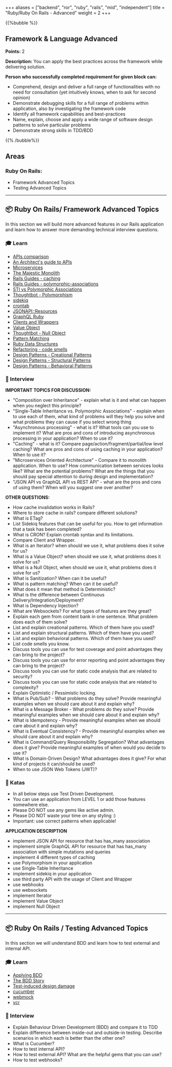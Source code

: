 +++
aliases = ["backend", "ror", "ruby", "rails", "mid", "independent"]
title = "Ruby/Ruby On Rails - Advanced"
weight = 2
+++

{{%bubble %}}

## Framework & Language Advanced

**Points:** 2

**Description:** You can apply the best practices across the framework while delivering solution.

**Person who successfully completed requirement for given block can:**

- Comprehend, design and deliver a full range of functionalities with no need for consultation (yet intuitively knows, when to ask for second opinion)
- Demonstrate debugging skills for a full range of problems within application, also by investigating the framework code
- Identify all framework capabilities and best-practices
- Name, explain, choose and apply a wide range of software design patterns to solve particular problems
- Demonstrate strong skills in TDD/BDD

{{% /bubble%}}

## Areas

### Ruby On Rails:

- Framework Advanced Topics
- Testing Advanced Topics

---

## 📦 Ruby On Rails/ Framework Advanced Topics

In this section we will build more advanced features in our Rails application and learn how to answer more demanding technical interview questions.

### 🎓 Learn

- [APIs comparison](https://dri.es/headless-cms-rest-vs-jsonapi-vs-graphql)
- [An Architect's guide to APIs](https://www.redhat.com/architect/apis-soap-rest-graphql-grpc)
- [Microservices](https://docs.microsoft.com/pl-pl/dotnet/architecture/microservices/multi-container-microservice-net-applications/microservice-application-design)
- [The Majestic Monolith](https://m.signalvnoise.com/the-majestic-monolith/)
- [Rails Guides - caching](https://guides.rubyonrails.org/caching_with_rails.html)
- [Rails Guides - polymorphic-associations](https://guides.rubyonrails.org/association_basics.html#polymorphic-associations)
- [STI vs Polymorphic Associations](https://www.freecodecamp.org/news/single-table-inheritance-vs-polymorphic-associations-in-rails-af3a07a204f2/)
- [Thoughtbot - Polymorphism](https://thoughtbot.com/blog/back-to-basics-polymorphism-and-ruby)
- [sidekiq](https://github.com/mperham/sidekiq)
- [crontab](https://crontab.guru/)
- [JSONAPI::Resources](https://github.com/cerebris/jsonapi-resources)
- [GraphQL Ruby](https://github.com/rmosolgo/graphql-ruby)
- [Clients and Wrappers](https://medium.com/selleo/essential-rubyonrails-patterns-clients-and-wrappers-c19320bcda0)
- [Value Object](https://revs.runtime-revolution.com/value-objects-in-ruby-on-rails-9df64bc8db34)
- [Thoughtbot - Null Object](https://thoughtbot.com/blog/handling-associations-on-null-objects)
- [Pattern Matching](https://womanonrails.com/ruby-pattern-matching)
- [Ruby Data Structures](https://www.rubyguides.com/2019/04/ruby-data-structures/)
- [Refactoring - code smells](https://refactoring.guru/pl/refactoring/smells)
- [Design Patterns - Creational Patterns](https://refactoring.guru/design-patterns/creational-patterns)
- [Design Patterns - Structural Patterns](https://refactoring.guru/design-patterns/structural-patterns)
- [Design Patterns - Behavioral Patterns](https://refactoring.guru/design-patterns/behavioral-patterns)

### 🎤 Interview

**IMPORTANT TOPICS FOR DISCUSSION:**

- "Composition over Inheritance" - explain what is it and what can happen when you neglect this principle?
- "Single-Table Inheritance vs. Polymorphic Associations" - explain when to use each of them, what kind of problems will they help you solve and what problems they can cause if you select wrong thing
- "Asynchronous processing" - what is it? What tools can you use to implement it? What are pros and cons of introducing asynchronous processing in your application? When to use it?
- "Caching" - what is it? Compare page/action/fragment/partial/low level caching? What are pros and cons of using caching in your application? When to use it?
- "Microservices Oriented Architecture" - Compare it to monolith application. When to use? How communication between services looks like? What are the potential problems? What are the things that you should pay special attention to during design and implementation?
- "JSON API vs GraphQL API vs REST API" - what are the pros and cons of using them? When will you suggest one over another?

**OTHER QUESTIONS:**

- How cache invalidation works in Rails?
- Where to store cache in rails? compare different solutions?
- What is ETag?
- List Sidekiq features that can be useful for you. How to get information that a task has been completed?
- What is CRON? Explain crontab syntax and its limitations.
- Compare Client and Wrapper.
- What is an Iterator? when should we use it, what problems does it solve for us?
- What is a Value Object? when should we use it, what problems does it solve for us?
- What is a Null Object, when should we use it, what problems does it solve for us?
- What is Sanitization? When can it be useful?
- What is pattern matching? When can it be useful?
- What does it mean that method is Deterministic?
- What is the difference between Continuous Delivery/Integration/Deployment?
- What is Dependency Injection?
- What are Websockets? For what types of features are they great?
- Explain each gem from content bank in one sentence. What problem does each of them solve?
- List and explain creational patterns. Which of them have you used?
- List and explain structural patterns. Which of them have you used?
- List and explain behavioral patterns. Which of them have you used?
- List code smells you know.
- Discuss tools you can use for test coverage and point advantages they can bring to the project?
- Discuss tools you can use for error reporting and point advantages they can bring to the project?
- Discuss tools you can use for static code analysis that are related to security?
- Discuss tools you can use for static code analysis that are related to complexity?
- Explain Optimistic / Pessimistic locking.
- What is Pub/Sub? - What problems do they solve? Provide meaningful examples when we should care about it and explain why?
- What is a Message Broker - What problems do they solve? Provide meaningful examples when we should care about it and explain why?
- What is Idempotency - Provide meaningful examples when we should care about it and explain why?
- What is Eventual Consistency? - Provide meaningful examples when we should care about it and explain why?
- What is Command/Query Responsibility Segregation? What advantages does it give? Provide meaningful examples of when would you decide to use it?
- What is Domain-Driven Design? What advantages does it give? For what kind of projects it can/should be used?
- When to use JSON Web Tokens (JWT)?

### 📝 Katas

- In all below steps use Test Driven Development.
- You can use an application from LEVEL 1 or add those features somewhere else.
- Please DO NOT use any gems like active admin.
- Please DO NOT waste your time on any styling :)
- Important: use correct patterns when applicable!

**APPLICATION DESCRIPTION**

- implement JSON API for resource that has has_many association
- implement simple GraphQL API for resource that has has_many association with simple mutations and queries
- implement 4 different types of caching
- use Polymorphism in your application
- use Single-Table Inheritance
- implement sidekiq in your application
- use third party API with the usage of Client and Wrapper
- use webhooks
- use websockets
- implement Iterator
- implement Value Object
- implement Null Object

---

## 📦 Ruby On Rails / Testing Advanced Topics

In this section we will understand BDD and learn how to test external and internal API.

### 🎓 Learn

- [Applying BDD](https://medium.flatstack.com/applying-behavior-driven-development-to-ruby-on-rails-web-applications-using-rspec-cucumber-and-2c893c3ab7eb)
- [The BDD Story](https://medium.com/@blazejkosmowski/the-bdd-story-fe82d6d4b24f)
- [Test-induced design damage](https://dhh.dk/2014/test-induced-design-damage.html)
- [cucumber](https://cucumber.io/)
- [webmock](https://github.com/bblimke/webmock)
- [vcr](https://github.com/vcr/vcr)

### 🎤 Interview

- Explain Behaviour Driven Development (BDD) and compare it to TDD
- Explain difference between inside-out and outside-in testing. Describe scenarios in which each is better than the other one?
- What is Cucumber?
- How to test internal API?
- How to test external API? What are the helpful gems that you can use?
- How to test webhooks?
